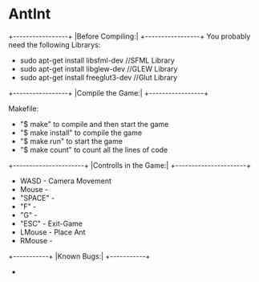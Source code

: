 AntInt
=======
+-----------------+
|Before Compiling:|
+-----------------+
You probably need the following Librarys:

- sudo apt-get install libsfml-dev //SFML Library
- sudo apt-get install libglew-dev //GLEW Library
- sudo apt-get install freeglut3-dev //Glut Library

+-----------------+
|Compile the Game:|
+-----------------+

Makefile:
- "$ make" to compile and then start the game	
- "$ make install" to compile the game
- "$ make run" to start the game
- "$ make count" to count all the lines of code


+----------------------+
|Controlls in the Game:|
+----------------------+
- WASD		-	Camera Movement
- Mouse		-	
- "SPACE" 	-	
- "F"		- 	
- "G"		-	
- "ESC"		- 	Exit-Game
- LMouse 	- 	Place Ant
- RMouse	-	


+-----------+
|Known Bugs:|
+-----------+

- 
